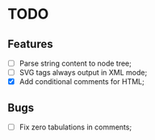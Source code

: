 # TODO
## Features
- [ ] Parse string content to node tree;
- [ ] SVG tags always output in XML mode;
- [x] Add conditional comments for HTML;
## Bugs
- [ ] Fix zero tabulations in comments;
